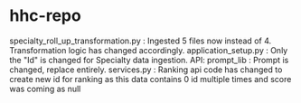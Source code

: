 # hhc-repo
specialty_roll_up_transformation.py : Ingested 5 files now instead of 4. Transformation logic has changed accordingly. 
application_setup.py : Only the "Id" is changed for Specialty data ingestion. 
API:
prompt_lib : Prompt is changed, replace entirely.
services.py : Ranking api code has changed to create new id for ranking as this data contains 0 id multiple times and score was coming as null
